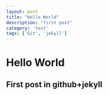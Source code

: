 ```yaml
---
layout: post
title: "Hello World"
description: "first post"
category: 'test'
tags: ['Git', 'jekyll']
---
```



# Hello World

## First post in github+jekyll
